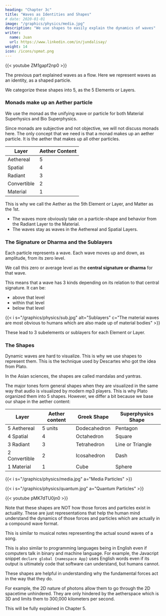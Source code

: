 ```yaml
---
heading: "Chapter 3c"
title: "Waves as Identities and Shapes"
# date: 2020-01-01
image: "/graphics/physics/media.jpg"
description: "We use shapes to easily explain the dynamics of waves"
writer:
  name: Juan
  url: https://www.linkedin.com/in/jundalisay/
weight: 14
icon: /icons/spmat.png
---
```




{{< youtube ZM1gapf2np0 >}}

The previous part explained waves as a flow. Here we represent waves as an identity, as a shaped particle.

We categorize these shapes into 5, as the 5 Elements or Layers.


### Monads make up an Aether particle

We use the monad as the unifying wave or particle for both Material Superhysics and Bio Superphysics. 

Since monads are subjective and not objective, we will not discuss monads here. The only concept that we need is that a monad makes up an aether particle. It is the aether that makes up all other particles. 


Layer | Aether Content
--- | --- |
Aethereal | 5
Spatial | 4
Radiant | 3
Convertible | 2
Material | 1

This is why we call the Aether as the 5th Element or Layer, and Matter as the 1st. 
- The waves more obviously take on a particle-shape and behavior from the Radiant Layer to the Material.
- The waves stay as waves in the Aethereal and Spatial Layers.


### The Signature or Dharma and the Sublayers 

Each particle represents a wave. Each wave moves up and down, as amplitude, from its zero level.

We call this zero or average level as the **central signature or dharma** for that wave.

This means that a wave has 3 kinds depending on its relation to that central signature. It can be:
- above that level
- within that level
- below that level 

{{< i s="/graphics/physics/sub.jpg" alt="Sublayers" c="The material waves are most obvious to humans which are also made up of material bodies" >}}

These lead to 3 subelements or sublayers for each Element or Layer.




### The Shapes

Dynamic waves are hard to visualize. This is why we use shapes to represent them. This is the technique used by Descartes who got the idea from Plato. 

In the Asian sciences, the shapes are called mandalas and yantras. 

The major tones form general shapes when they are visualized in the same way that audio is visualized by modern mp3 players. This is why Plato organized them into 5 shapes. However, we differ a bit because we base our shape in the aether content:

Layer | Aether content | Greek Shape | Superphysics Shape
--- | --- | --- | ---
5 Aethereal | 5 units | Dodecahedron  | Pentagon
4 Spatial |  4 | Octahedron | Square
3 Radiant | 3 | Tetrahedron | Line or Triangle
2 Convertible | 2 | Icosahedron | Dash 
1 Material | 1 | Cube | Sphere


{{< i s="/graphics/physics/media.jpg" a="Media Particles" >}}

{{< i s="/graphics/physics/quantum.jpg" a="Quantum Particles" >}}


{{< youtube pMK7dTU0jn0 >}}


Note that these shapes are NOT how those forces and particles exist in actuality. These are just representations that help the human mind understand the dynamics of those forces and particles which are actually in a compound wave format. 

This is similar to musical notes representing the actual sound waves of a song. 

This is also similar to programming languages being in English even if computers talk in binary and machine language. For example, the Javacript snippet `declare global {namespace App}` uses English words even if its output is ultimately code that software can understand, but humans cannot.  


These shapes are helpful in understanding why the fundamental forces act in the way that they do. 

For example, the 2D nature of photons allow them to go through the 2D spacetime unhindered. They are only hindered by the aetherspace which is 3D and limits them to 300,000 kilometers per second. 

This will be fully explained in Chapter 5. 

